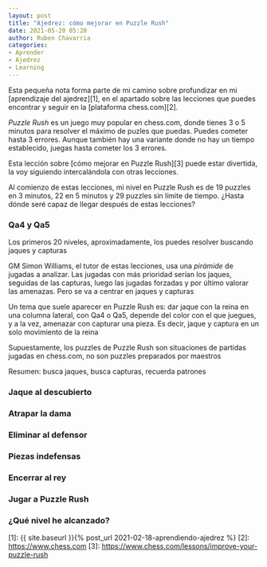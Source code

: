 ```yaml
---
layout: post
title: "Ajedrez: cómo mejorar en Puzzle Rush"
date: 2021-05-20 05:20
author: Ruben Chavarria
categories: 
- Aprender
- Ajedrez
- Learning
---
```


Esta pequeña nota forma parte de mi camino sobre profundizar en mi
[aprendizaje del ajedrez][1], en el apartado sobre las lecciones que puedes
encontrar y seguir en la [plataforma chess.com][2].

*Puzzle Rush* es un juego muy popular en chess.com, donde tienes 3 o 5 minutos
para resolver el máximo de puzles que puedas. Puedes cometer hasta 3 errores.
Aunque también hay una variante donde no hay un tiempo establecido, juegas hasta
cometer los 3 errores.

Esta lección sobre [cómo mejorar en Puzzle Rush][3] puede estar divertida,
la voy siguiendo intercalándola con otras lecciones.

<!-- more -->

Al comienzo de estas lecciones, mi nivel en Puzzle Rush es de 19 puzzles en 3
minutos, 22 en 5 minutos y 29 puzzles sin límite de tiempo. ¿Hasta dónde seré
capaz de llegar después de estas lecciones?

### Qa4 y Qa5

Los primeros 20 niveles, aproximadamente, los puedes resolver buscando jaques y
capturas

GM Simon Williams, el tutor de estas lecciones, usa una *pirámide* de jugadas
a analizar. Las jugadas con más prioridad serían los jaques, seguidas de las
capturas, luego las jugadas forzadas y por último valorar las amenazas. Pero se
va a centrar en jaques y capturas

Un tema que suele aparecer en Puzzle Rush es: dar jaque con la reina en una
columna lateral, con Qa4 o Qa5, depende del color con el que juegues, y a la
vez, amenazar con capturar una pieza. Es decir, jaque y captura en un solo
movimiento de la reina

Supuestamente, los puzzles de Puzzle Rush son situaciones de partidas jugadas
en chess.com, no son puzzles preparados por maestros

Resumen: busca jaques, busca capturas, recuerda patrones

### Jaque al descubierto
### Atrapar la dama
### Eliminar al defensor
### Piezas indefensas
### Encerrar al rey
### Jugar a Puzzle Rush
### ¿Qué nivel he alcanzado?

[1]: {{ site.baseurl }}{% post_url 2021-02-18-aprendiendo-ajedrez %}
[2]: https://www.chess.com
[3]: https://www.chess.com/lessons/improve-your-puzzle-rush
